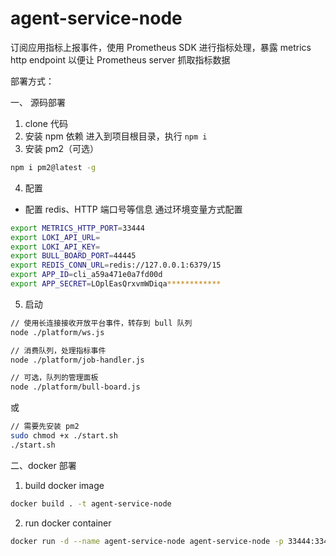 # agent-service-node

  订阅应用指标上报事件，使用 Prometheus SDK 进行指标处理，暴露 metrics http endpoint 以便让 Prometheus server 抓取指标数据

  部署方式：

一、 源码部署
1. clone 代码
2. 安装 npm 依赖
进入到项目根目录，执行 `npm i`
3. 安装 pm2（可选）
```bash
npm i pm2@latest -g
```
4. 配置
- 配置 redis、HTTP 端口号等信息
通过环境变量方式配置
```bash
export METRICS_HTTP_PORT=33444
export LOKI_API_URL=
export LOKI_API_KEY=
export BULL_BOARD_PORT=44445
export REDIS_CONN_URL=redis://127.0.0.1:6379/15
export APP_ID=cli_a59a471e0a7fd00d
export APP_SECRET=LOplEasQrxvmWDiqa************
```
5. 启动
```bash
// 使用长连接接收开放平台事件，转存到 bull 队列
node ./platform/ws.js

// 消费队列，处理指标事件
node ./platform/job-handler.js

// 可选，队列的管理面板
node ./platform/bull-board.js
```
或
```bash
// 需要先安装 pm2
sudo chmod +x ./start.sh
./start.sh
```

二、docker 部署

1. build docker image
```bash
docker build . -t agent-service-node
```
2. run docker container
```bash
docker run -d --name agent-service-node agent-service-node -p 33444:33444 -p 44445:44445 -e  REDIS_CONN_URL=redis://127.0.0.1:6379/15 -e LOKI_API_URL=<loki_url> -e LOKI_API_KEY=<loki_key>
```
